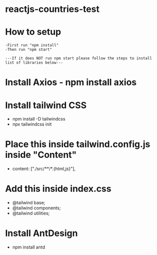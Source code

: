 # reactjs-countries-test 

# How to setup
    -First run "npm install"
    -Then run "npm start"

    ---If it does NOT run npm start please follow the steps to install list of libraries below---
 
# Install Axios - npm install axios

# Install tailwind CSS 
 - npm install -D tailwindcss
 - npx tailwindcss init

 # Place this inside tailwind.config.js inside "Content"

 - content: ["./src/**/*.{html,js}"],

 # Add this inside index.css

- @tailwind base;
- @tailwind components;
- @tailwind utilities;


# Install AntDesign

- npm install antd